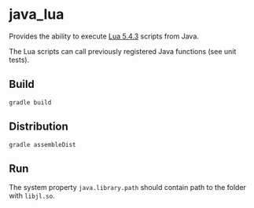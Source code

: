 # java_lua

Provides the ability to execute [Lua 5.4.3](https://www.lua.org/about.html)
scripts from Java.

The Lua scripts can call previously registered Java functions (see unit tests).

## Build

```
gradle build
```

## Distribution

```
gradle assembleDist
```

## Run

The system property `java.library.path` should contain path to the folder with
`libjl.so`.
